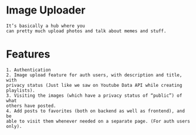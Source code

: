 # Image Uploader

    It’s basically a hub where you
    can pretty much upload photos and talk about memes and stuff.

# Features

    1. Authentication
    2. Image upload feature for auth users, with description and title, with
    privacy status (Just like we saw on Youtube Data API while creating
    playlists).
    3. Visiting the images (which have a privacy status of “public”) of what
    others have posted.
    4. Add posts to favorites (both on backend as well as frontend), and be
    able to visit them whenever needed on a separate page. (For auth users
    only).
